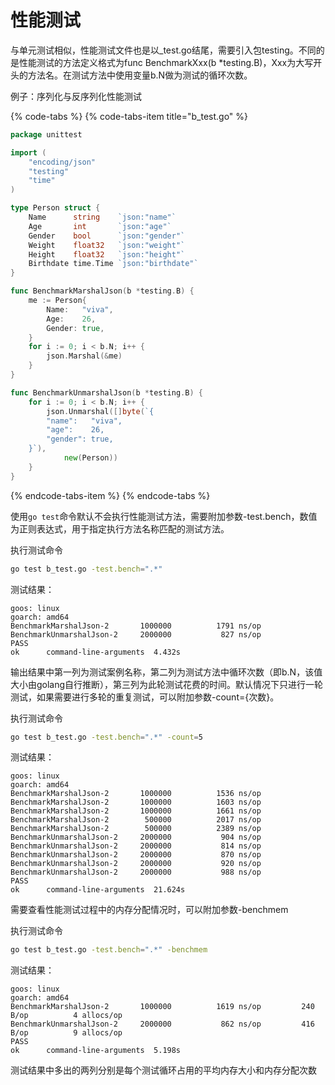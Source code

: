 # 性能测试

与单元测试相似，性能测试文件也是以\_test.go结尾，需要引入包testing。不同的是性能测试的方法定义格式为func BenchmarkXxx\(b \*testing.B\)，Xxx为大写开头的方法名。在测试方法中使用变量b.N做为测试的循环次数。

例子：序列化与反序列化性能测试

{% code-tabs %}
{% code-tabs-item title="b\_test.go" %}
```go
package unittest

import (
	"encoding/json"
	"testing"
	"time"
)

type Person struct {
	Name      string    `json:"name"`
	Age       int       `json:"age"`
	Gender    bool      `json:"gender"`
	Weight    float32   `json:"weight"`
	Height    float32   `json:"height"`
	Birthdate time.Time `json:"birthdate"`
}

func BenchmarkMarshalJson(b *testing.B) {
	me := Person{
		Name:   "viva",
		Age:    26,
		Gender: true,
	}
	for i := 0; i < b.N; i++ {
		json.Marshal(&me)
	}
}

func BenchmarkUnmarshalJson(b *testing.B) {
	for i := 0; i < b.N; i++ {
		json.Unmarshal([]byte(`{
		"name":   "viva",
		"age":    26,
		"gender": true,
	}`),
			new(Person))
	}
}
```
{% endcode-tabs-item %}
{% endcode-tabs %}

使用`go test`命令默认不会执行性能测试方法，需要附加参数-test.bench，数值为正则表达式，用于指定执行方法名称匹配的测试方法。

执行测试命令

```bash
go test b_test.go -test.bench=".*"
```

测试结果：

```text
goos: linux
goarch: amd64
BenchmarkMarshalJson-2     	 1000000	      1791 ns/op
BenchmarkUnmarshalJson-2   	 2000000	       827 ns/op
PASS
ok  	command-line-arguments	4.432s
```

输出结果中第一列为测试案例名称，第二列为测试方法中循环次数（即b.N，该值大小由golang自行推断），第三列为此轮测试花费的时间。默认情况下只进行一轮测试，如果需要进行多轮的重复测试，可以附加参数-count={次数}。

执行测试命令

```bash
go test b_test.go -test.bench=".*" -count=5
```

测试结果：

```text
goos: linux
goarch: amd64
BenchmarkMarshalJson-2     	 1000000	      1536 ns/op
BenchmarkMarshalJson-2     	 1000000	      1603 ns/op
BenchmarkMarshalJson-2     	 1000000	      1661 ns/op
BenchmarkMarshalJson-2     	  500000	      2017 ns/op
BenchmarkMarshalJson-2     	  500000	      2389 ns/op
BenchmarkUnmarshalJson-2   	 2000000	       904 ns/op
BenchmarkUnmarshalJson-2   	 2000000	       814 ns/op
BenchmarkUnmarshalJson-2   	 2000000	       870 ns/op
BenchmarkUnmarshalJson-2   	 2000000	       920 ns/op
BenchmarkUnmarshalJson-2   	 2000000	       988 ns/op
PASS
ok  	command-line-arguments	21.624s
```

需要查看性能测试过程中的内存分配情况时，可以附加参数-benchmem

执行测试命令

```bash
go test b_test.go -test.bench=".*" -benchmem
```

测试结果：

```text
goos: linux
goarch: amd64
BenchmarkMarshalJson-2     	 1000000	      1619 ns/op	     240 B/op	       4 allocs/op
BenchmarkUnmarshalJson-2   	 2000000	       862 ns/op	     416 B/op	       9 allocs/op
PASS
ok  	command-line-arguments	5.198s
```

测试结果中多出的两列分别是每个测试循环占用的平均内存大小和内存分配次数



